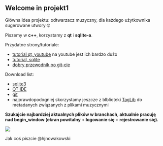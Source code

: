 ## Welcome in projekt1

Główna idea projektu: odtwarzacz muzyczny, dla każdego użytkownika sugerowane utwory 🤓

Piszemy w **c++**, korzystamy z **qt** i **sqlite-a**.

Przydatne strony/tutoriale:
* [tutorial qt, youtube](https://www.youtube.com/playlist?list=PLS1QulWo1RIZiBcTr5urECberTITj7gjA) na youtube jest ich bardzo dużo
* [tutorial, sqlite](https://www.tutorialspoint.com/sqlite/index.htm)
* [dobry przewodnik po git-cie](http://rogerdudler.github.io/git-guide/index.pl.html)


Download list:
* [sqlite3](https://sqlite.org/download.html)
* [QT IDE](https://www.qt.io/download-open-source/?__hssc=152220518.2.1491851308247&__hstc=152220518.d659e36e51836f27c54dafacd652b2b8.1490452226435.1491735289943.1491851308247.9&__hsfp=2254599158&hsCtaTracking=f977210e-de67-475f-a32b-65cec207fd03%7Cd62710cd-e1db-46aa-8d4d-2f1c1ffdacea#section-2)
* [git](https://git-scm.com/download/win)
* najprawdopodogniej skorzystamy jeszcze z blblioteki [TagLib](http://taglib.org) do metadanych związanych z plikami muzycznymi 

**Szukajcie najbardziej aktualnych plików w branchach, aktualnie pracuję nad begin_window (ekran powitalny + logowanie się + rejestrowanie się).**

![](https://github.com/hjnowakowski/projekt1/blob/player/project_schemes/project_scheme.png)

Jak coś piszcie @hjnowakowski
